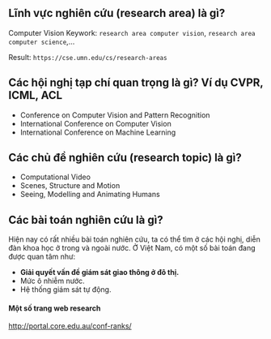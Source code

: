 ## Lĩnh vực nghiên cứu (research area) là gì?
Computer Vision
Keywork: `research area computer vision`, `research area computer science`,...

Result: `https://cse.umn.edu/cs/research-areas`

## Các hội nghị tạp chí quan trọng là gì? Ví dụ CVPR, ICML, ACL
- Conference on Computer Vision and Pattern Recognition
- International Conference on Computer Vision
- International Conference on Machine Learning

## Các chủ đề nghiên cứu (research topic) là gì?
- Computational Video
- Scenes, Structure and Motion
- Seeing, Modelling and Animating Humans

## Các bài toán nghiên cứu là gì?
Hiện nay có rất nhiều bài toán nghiên cứu, ta có thể tìm ở các hội nghị, diễn đàn khoa học ở trong và ngoài nước.
Ở Việt Nam, có một số bài toán đang được quan tâm như: 
- <b>Giải quyết vấn đề giám sát giao thông ở đô thị.</b>
- Mức ô nhiễm nước.
- Hệ thống giám sát tự động.



#### Một số trang web research
http://portal.core.edu.au/conf-ranks/
